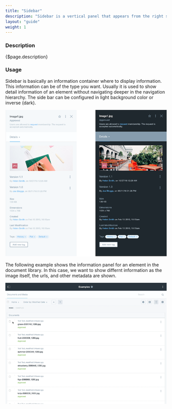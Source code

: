 ```yaml
---
title: "Sidebar"
description: "Sidebar is a vertical panel that appears from the right side of the screen on interactions like the info button."
layout: "guide"
weight: 1
---
```


### Description

{$page.description}

### Usage

Sidebar is basically an information container where to display information. This information can be of the type you want. Usually it is used to show detail information of an element without navigating deeper in the navigation hierarchy. The side bar can be configured in light background color or inverse (dark).

![sidebar example for an image in documents and media](../../../images/sidebarExamples.png)

The following example shows the information panel for an element in the document library. In this case, we want to show differnt information as the image itself, the urls, and other metadata are shown.

![sidebar example for an image in documents and media](../../../images/sidebarExample.gif)
